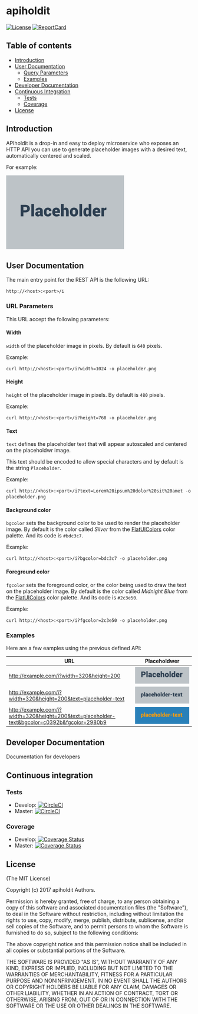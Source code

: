 # apiholdit

[![License][License-Image]][License-Url]
[![ReportCard][ReportCard-Image]][ReportCard-Url]

## Table of contents

* [Introduction](https://github.com/repejota/apiholdit#introduction)
* [User Documentation](https://github.com/repejota/apiholdit#user-documentation)
	* [Query Parameters](https://github.com/repejota/apiholdit#URL-parameters)
	* [Examples](https://github.com/repejota/apiholdit#examples)
* [Developer Documentation](https://github.com/repejota/apiholdit#developer-documentation)
* [Continuous Integration](https://github.com/repejota/apiholdit#continuous-integration)
  * [Tests](https://github.com/repejota/apiholdit#license)
  * [Coverage](https://github.com/repejota/apiholdit#coverage)
* [License](https://github.com/repejota/apiholdit#license)

## Introduction

APIholdit is a drop-in and easy to deploy microservice who exposes an HTTP API you can use to generate placeholder images with a desired text, automatically centered and scaled.

For example:

![psh screenshot](https://github.com/repejota/apiholdit/raw/develop/placeholder-example-1.png "placehoder example")

## User Documentation

The main entry point for the REST API is the following URL:

```
http://<host>:<port>/i
```

### URL Parameters

This URL accept the following parameters:

#### Width

`width` of the placeholder image in pixels. By default is `640` pixels.

Example:

```
curl http://<host>:<port>/i?width=1024 -o placeholder.png
```

#### Height

`height` of the placeholder image in pixels. By default is `480` pixels.

Example:

```
curl http://<host>:<port>/i?height=768 -o placeholder.png
```

#### Text

`text` defines the placeholder text that will appear autoscaled and centered on the placeholdwr image.

This text should be encoded to allow special characters and by default is the string `Placeholder`.

Example:

```
curl http://<host>:<port>/i?text=Lorem%20ipsum%20dolor%20sit%20amet -o placeholder.png
```

#### Background color

`bgcolor` sets the background color to be used to render the placeholder image. By default is the color called *Silver* from the [FlatUIColors](http://flatuicolors.com/) color palette. And its code is `#bdc3c7`.

Example:

```
curl http://<host>:<port>/i?bgcolor=bdc3c7 -o placeholder.png
```

#### Foreground color

`fgcolor` sets the foreground color, or the color being used to draw the text on the placeholder image. By default is the color called *Midnight Blue* from the [FlatUIColors](http://flatuicolors.com/) color palette. And its code is `#2c3e50`.

Example:

```
curl http://<host>:<port>/i?fgcolor=2c3e50 -o placeholder.png
```

### Examples

Here are a few eamples using the previous defined API:


| URL           | Placeholdwer           |
| ------------- |:-------------:|
| http://example.com/i?width=320&height=200      | ![psh screenshot](https://github.com/repejota/apiholdit/raw/develop/placeholder-example-2.png "placehoder example")  |
| http://example.com/i?width=320&height=200&text=placeholder-text      | ![psh screenshot](https://github.com/repejota/apiholdit/raw/develop/placeholder-example-3.png "placehoder example")      |
| http://example.com/i?width=320&height=200&text=placeholder-text&bgcolor=c0392b&fgcolor=2980b9 | ![psh screenshot](https://github.com/repejota/apiholdit/raw/develop/placeholder-example-4.png "placehoder example")      |

## Developer Documentation

Documentation for developers

## Continuous integration

### Tests

* Develop: [![CircleCI](https://circleci.com/gh/repejota/apiholdit/tree/develop.svg?style=svg)](https://circleci.com/gh/repejota/apiholdit/tree/develop)
* Master: [![CircleCI](https://circleci.com/gh/repejota/apiholdit/tree/master.svg?style=svg)](https://circleci.com/gh/repejota/apiholdit/tree/master)

### Coverage

* Develop: [![Coverage Status](https://coveralls.io/repos/github/repejota/apiholdit/badge.svg?branch=develop)](https://coveralls.io/github/repejota/apiholdit?branch=develop)
* Master: [![Coverage Status](https://coveralls.io/repos/github/repejota/apiholdit/badge.svg?branch=master)](https://coveralls.io/github/repejota/apiholdit?branch=master)


## License

(The MIT License)

Copyright (c) 2017 apiholdit Authors.

Permission is hereby granted, free of charge, to any person obtaining a copy
of this software and associated documentation files (the "Software"), to
deal in the Software without restriction, including without limitation the
rights to use, copy, modify, merge, publish, distribute, sublicense, and/or
sell copies of the Software, and to permit persons to whom the Software is
furnished to do so, subject to the following conditions:

The above copyright notice and this permission notice shall be included in
all copies or substantial portions of the Software.

THE SOFTWARE IS PROVIDED "AS IS", WITHOUT WARRANTY OF ANY KIND, EXPRESS OR
IMPLIED, INCLUDING BUT NOT LIMITED TO THE WARRANTIES OF MERCHANTABILITY,
FITNESS FOR A PARTICULAR PURPOSE AND NONINFRINGEMENT. IN NO EVENT SHALL THE
AUTHORS OR COPYRIGHT HOLDERS BE LIABLE FOR ANY CLAIM, DAMAGES OR OTHER
LIABILITY, WHETHER IN AN ACTION OF CONTRACT, TORT OR OTHERWISE, ARISING
FROM, OUT OF OR IN CONNECTION WITH THE SOFTWARE OR THE USE OR OTHER DEALINGS
IN THE SOFTWARE.

[License-Url]: http://opensource.org/licenses/MIT
[License-Image]: https://img.shields.io/badge/License-MIT-blue.svg
[ReportCard-Url]: http://goreportcard.com/report/repejota/apiholdit
[ReportCard-Image]: http://goreportcard.com/badge/github.com/repejota/apiholdit
